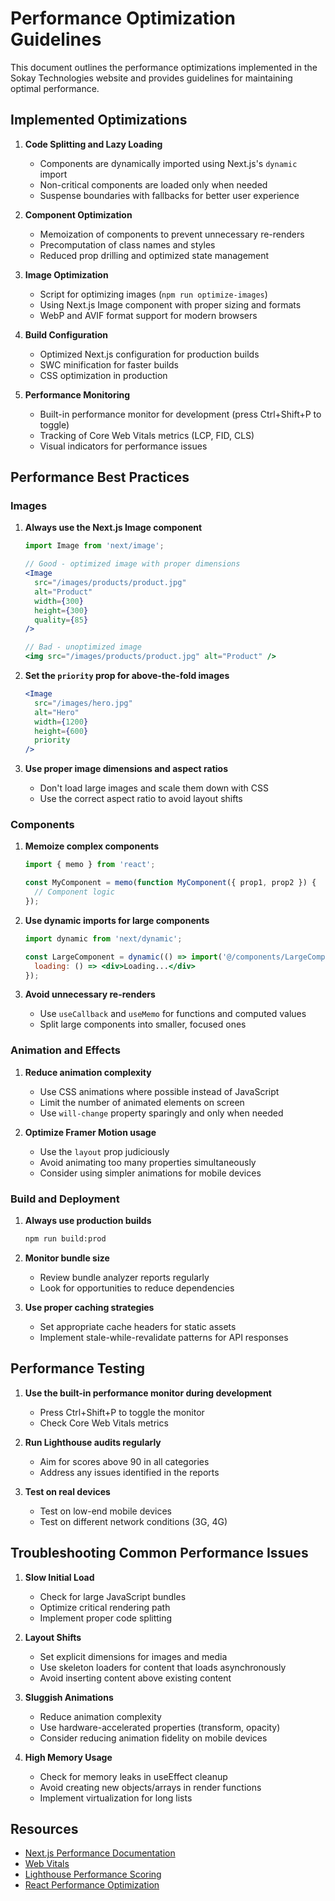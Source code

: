 # Performance Optimization Guidelines

This document outlines the performance optimizations implemented in the Sokay Technologies website and provides guidelines for maintaining optimal performance.

## Implemented Optimizations

1. **Code Splitting and Lazy Loading**
   - Components are dynamically imported using Next.js's `dynamic` import
   - Non-critical components are loaded only when needed
   - Suspense boundaries with fallbacks for better user experience

2. **Component Optimization**
   - Memoization of components to prevent unnecessary re-renders
   - Precomputation of class names and styles
   - Reduced prop drilling and optimized state management

3. **Image Optimization**
   - Script for optimizing images (`npm run optimize-images`)
   - Using Next.js Image component with proper sizing and formats
   - WebP and AVIF format support for modern browsers

4. **Build Configuration**
   - Optimized Next.js configuration for production builds
   - SWC minification for faster builds
   - CSS optimization in production

5. **Performance Monitoring**
   - Built-in performance monitor for development (press Ctrl+Shift+P to toggle)
   - Tracking of Core Web Vitals metrics (LCP, FID, CLS)
   - Visual indicators for performance issues

## Performance Best Practices

### Images

1. **Always use the Next.js Image component**
   ```jsx
   import Image from 'next/image';
   
   // Good - optimized image with proper dimensions
   <Image 
     src="/images/products/product.jpg" 
     alt="Product" 
     width={300} 
     height={300} 
     quality={85}
   />
   
   // Bad - unoptimized image
   <img src="/images/products/product.jpg" alt="Product" />
   ```

2. **Set the `priority` prop for above-the-fold images**
   ```jsx
   <Image 
     src="/images/hero.jpg" 
     alt="Hero" 
     width={1200} 
     height={600} 
     priority
   />
   ```

3. **Use proper image dimensions and aspect ratios**
   - Don't load large images and scale them down with CSS
   - Use the correct aspect ratio to avoid layout shifts

### Components

1. **Memoize complex components**
   ```jsx
   import { memo } from 'react';
   
   const MyComponent = memo(function MyComponent({ prop1, prop2 }) {
     // Component logic
   });
   ```

2. **Use dynamic imports for large components**
   ```jsx
   import dynamic from 'next/dynamic';
   
   const LargeComponent = dynamic(() => import('@/components/LargeComponent'), {
     loading: () => <div>Loading...</div>
   });
   ```

3. **Avoid unnecessary re-renders**
   - Use `useCallback` and `useMemo` for functions and computed values
   - Split large components into smaller, focused ones

### Animation and Effects

1. **Reduce animation complexity**
   - Use CSS animations where possible instead of JavaScript
   - Limit the number of animated elements on screen
   - Use `will-change` property sparingly and only when needed

2. **Optimize Framer Motion usage**
   - Use the `layout` prop judiciously
   - Avoid animating too many properties simultaneously
   - Consider using simpler animations for mobile devices

### Build and Deployment

1. **Always use production builds**
   ```bash
   npm run build:prod
   ```

2. **Monitor bundle size**
   - Review bundle analyzer reports regularly
   - Look for opportunities to reduce dependencies

3. **Use proper caching strategies**
   - Set appropriate cache headers for static assets
   - Implement stale-while-revalidate patterns for API responses

## Performance Testing

1. **Use the built-in performance monitor during development**
   - Press Ctrl+Shift+P to toggle the monitor
   - Check Core Web Vitals metrics

2. **Run Lighthouse audits regularly**
   - Aim for scores above 90 in all categories
   - Address any issues identified in the reports

3. **Test on real devices**
   - Test on low-end mobile devices
   - Test on different network conditions (3G, 4G)

## Troubleshooting Common Performance Issues

1. **Slow Initial Load**
   - Check for large JavaScript bundles
   - Optimize critical rendering path
   - Implement proper code splitting

2. **Layout Shifts**
   - Set explicit dimensions for images and media
   - Use skeleton loaders for content that loads asynchronously
   - Avoid inserting content above existing content

3. **Sluggish Animations**
   - Reduce animation complexity
   - Use hardware-accelerated properties (transform, opacity)
   - Consider reducing animation fidelity on mobile devices

4. **High Memory Usage**
   - Check for memory leaks in useEffect cleanup
   - Avoid creating new objects/arrays in render functions
   - Implement virtualization for long lists

## Resources

- [Next.js Performance Documentation](https://nextjs.org/docs/advanced-features/measuring-performance)
- [Web Vitals](https://web.dev/vitals/)
- [Lighthouse Performance Scoring](https://developer.chrome.com/docs/lighthouse/performance/performance-scoring/)
- [React Performance Optimization](https://reactjs.org/docs/optimizing-performance.html)
